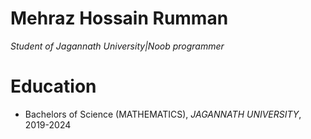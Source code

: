 # Mehraz Hossain Rumman
*Student of Jagannath University|Noob programmer*

# Education

* Bachelors of Science (MATHEMATICS), *JAGANNATH UNIVERSITY*, 2019-2024

